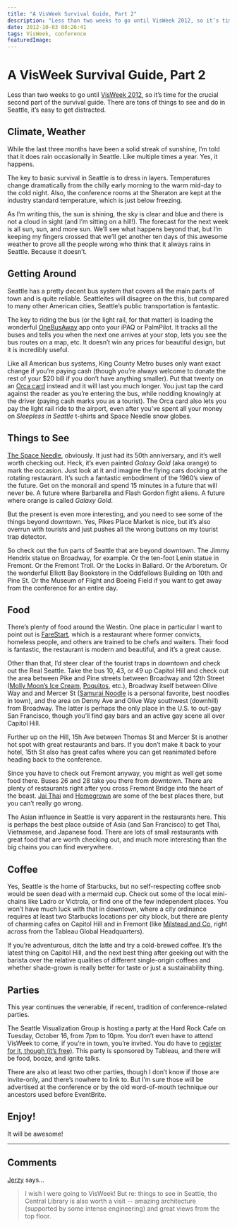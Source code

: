 ```yaml
---
title: "A VisWeek Survival Guide, Part 2"
description: "Less than two weeks to go until VisWeek 2012, so it’s time for the crucial second part of the survival guide. There are tons of things to see and do in Seattle, it’s easy to get distracted."
date: 2012-10-03 08:26:41
tags: VisWeek, conference
featuredImage: 
---
```


# A VisWeek Survival Guide, Part 2

Less than two weeks to go until <a href="http://visweek.org/">VisWeek 2012</a>, so it’s time for the crucial second part of the survival guide. There are tons of things to see and do in Seattle, it’s easy to get distracted.

## Climate, Weather

While the last three months have been a solid streak of sunshine, I’m told that it does rain occasionally in Seattle. Like multiple times a year. Yes, it happens.

The key to basic survival in Seattle is to dress in layers. Temperatures change dramatically from the chilly early morning to the warm mid-day to the cold night. Also, the conference rooms at the Sheraton are kept at the industry standard temperature, which is just below freezing.

As I’m writing this, the sun is shining, the sky is clear and blue and there is not a cloud in sight (and I’m sitting on a hill!). The forecast for the next week is all sun, sun, and more sun. We’ll see what happens beyond that, but I’m keeping my fingers crossed that we’ll get another ten days of this awesome weather to prove all the people wrong who think that it always rains in Seattle. Because it doesn’t.

## Getting Around

Seattle has a pretty decent bus system that covers all the main parts of town and is quite reliable. Seattleites will disagree on the this, but compared to many other American cities, Seattle’s public transportation is fantastic.

The key to riding the bus (or the light rail, for that matter) is loading the wonderful <a href="http://onebusaway.org">OneBusAway</a> app onto your iPAQ or PalmPilot. It tracks all the buses and tells you when the next one arrives at your stop, lets you see the bus routes on a map, etc. It doesn’t win any prices for beautiful design, but it is incredibly useful.

Like all American bus systems, King County Metro buses only want exact change if you’re paying cash (though you’re always welcome to donate the rest of your $20 bill if you don’t have anything smaller). Put that twenty on an <a href="http://www.orcacard.com/">Orca card</a> instead and it will last you much longer. You just tap the card against the reader as you’re entering the bus, while nodding knowingly at the driver (paying cash marks you as a tourist). The Orca card also lets you pay the light rail ride to the airport, even after you’ve spent all your money on <em>Sleepless in Seattle</em> t-shirts and Space Needle snow globes.

## Things to See

<a href="http://en.wikipedia.org/wiki/Space_Needle">The Space Needle</a>, obviously. It just had its 50th anniversary, and it’s well worth checking out. Heck, it’s even painted <em>Galaxy Gold</em> (aka orange) to mark the occasion. Just look at it and imagine the flying cars docking at the rotating restaurant. It’s such a fantastic embodiment of the 1960’s view of the future. Get on the monorail and spend 15 minutes in a future that will never be. A future where Barbarella and Flash Gordon fight aliens. A future where orange is called <em>Galaxy Gold</em>.

But the present is even more interesting, and you need to see some of the things beyond downtown. Yes, Pikes Place Market is nice, but it’s also overrun with tourists and just pushes all the wrong buttons on my tourist trap detector.

So check out the fun parts of Seattle that are beyond downtown. The Jimmy Hendrix statue on Broadway, for example. Or the ten-foot Lenin statue in Fremont. Or the Fremont Troll. Or the Locks in Ballard. Or the Arboretum. Or the wonderful Elliott Bay Bookstore in the Oddfellows Building on 10th and Pine St. Or the Museum of Flight and Boeing Field if you want to get away from the conference for an entire day.

## Food

There’s plenty of food around the Westin. One place in particular I want to point out is <a href="http://www.farestart.org">FareStart</a>, which is a restaurant where former convicts, homeless people, and others are trained to be chefs and waiters. Their food is fantastic, the restaurant is modern and beautiful, and it’s a great cause.

Other than that, I’d steer clear of the tourist traps in downtown and check out the Real Seattle. Take the bus 10, 43, or 49 up Capitol Hill and check out the area between Pike and Pine streets between Broadway and 12th Street (<a href="http://www.mollymoonicecream.com">Molly Moon’s Ice Cream</a>, <a href="http://www.vivapoquitos.com/">Poquitos</a>, etc.), Broadway itself between Olive Way and and Mercer St (<a href="http://www.samurainoodle.com">Samurai Noodle</a> is a personal favorite, best noodles in town), and the area on Denny Ave and Olive Way southwest (downhill) from Broadway. The latter is perhaps the only place in the U.S. to out-gay San Francisco, though you’ll find gay bars and an active gay scene all over Capitol Hill.

Further up on the Hill, 15h Ave between Thomas St and Mercer St is another hot spot with great restaurants and bars. If you don’t make it back to your hotel, 15th St also has great cafes where you can get reanimated before heading back to the conference.

Since you have to check out Fremont anyway, you might as well get some food there. Buses 26 and 28 take you there from downtown. There are plenty of restaurants right after you cross Fremont Bridge into the heart of the beast. <a href="http://jaithairestaurant.com">Jai Thai</a> and <a href="http://www.eathomegrown.com">Homegrown</a> are some of the best places there, but you can’t really go wrong.

The Asian influence in Seattle is very apparent in the restaurants here. This is perhaps the best place outside of Asia (and San Francisco) to get Thai, Vietnamese, and Japanese food. There are lots of small restaurants with great food that are worth checking out, and much more interesting than the big chains you can find everywhere.

## Coffee

Yes, Seattle is the home of Starbucks, but no self-respecting coffee snob would be seen dead with a mermaid cup. Check out some of the local mini-chains like Ladro or Victrola, or find one of the few independent places. You won’t have much luck with that in downtown, where a city ordinance requires at least two Starbucks locations per city block, but there are plenty of charming cafes on Capitol Hill and in Fremont (like <a href="http://www.milsteadandco.com">Milstead and Co</a>, right across from the Tableau Global Headquarters).

If you’re adventurous, ditch the latte and try a cold-brewed coffee. It’s the latest thing on Capitol Hill, and the next best thing after geeking out with the barista over the relative qualities of different single-origin coffees and whether shade-grown is really better for taste or just a sustainability thing.

## Parties

This year continues the venerable, if recent, tradition of conference-related parties.

The Seattle Visualization Group is hosting a party at the Hard Rock Cafe on Tuesday, October 16, from 7pm to 10pm. You don’t even have to attend VisWeek to come, if you’re in town, you’re invited. You do have to <a href="http://seavisatvisweek.eventbrite.com/">register for it, though (it’s free)</a>. This party is sponsored by Tableau, and there will be food, booze, and ignite talks.

There are also at least two other parties, though I don’t know if those are invite-only, and there’s nowhere to link to. But I’m sure those will be advertised at the conference or by the old word-of-mouth technique our ancestors used before EventBrite.

## Enjoy!

It will be awesome!


<PostedBy />


<aside class="comments">

---
## Comments

<a href="http://civilstat.com/" rel="nofollow noopener" target="_blank">Jerzy</a> says…
>	I wish I were going to VisWeek! But re: things to see in Seattle, the Central Library is also worth a visit -- amazing architecture (supported by some intense engineering) and great views from the top floor.

</aside>

